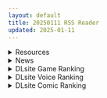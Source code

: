 ```yaml
---
layout: default
title: 20250111 RSS Reader
updated: 2025-01-11
---
```


<details class='content-parent'>
<summary>
Resources
</summary>
<details class='content-child'>
<summary>
<span class='rss-title'> [同人动画]jerid 大佬 至24年12月作品合集[55G] </span> <a class='rss-link' href='https://gmgard.com/gm128317' target='_blank'>&nbsp;</a>
<div class='rss-published'> 🕛 20250110 20:19:59</div>
</summary>
<img src="https://static.gmgard.us/Images/upload/9492110419593595.jpg" /><br /><p>全领域大神，日系欧美系角色都有做。这下大满贯啦</p>
</details>
<details class='content-child'>
<summary>
<span class='rss-title'> [同人动画]千遊後楽 大佬 至24年12月作品合集[48G] </span> <a class='rss-link' href='https://gmgard.com/gm128316' target='_blank'>&nbsp;</a>
<div class='rss-published'> 🕛 20250110 20:10:07</div>
</summary>
<img src="https://static.gmgard.us/Images/upload/17470110410076505.jpg" /><br /><p>这作者碧蓝航线就是喜欢画的比游戏还大，算是符合原著..</p>
</details>
<details class='content-child'>
<summary>
<span class='rss-title'> [合集][Frontwing]前翼社系列游戏作品合集 共52部[210G] </span> <a class='rss-link' href='https://gmgard.com/gm128315' target='_blank'>&nbsp;</a>
<div class='rss-published'> 🕛 20250110 20:00:17</div>
</summary>
<img src="https://static.gmgard.us/Images/upload/62717110400172066.jpg" /><br /><p>上个月的一个种子，新种速度就是猛，原封不动上传的、</p>
</details>
<details class='content-child'>
<summary>
<span class='rss-title'> [合集][ZION]ZION社系列游戏+CG作品合集 共22部[60G] </span> <a class='rss-link' href='https://gmgard.com/gm128314' target='_blank'>&nbsp;</a>
<div class='rss-published'> 🕛 20250110 19:40:46</div>
</summary>
<img src="https://static.gmgard.us/Images/upload/15468110340466382.jpg" /><br /><p>自己整了点加到黑猫和dxx星人两位大佬的合集里面目录放下面，这社触手恶堕这种题材真的是绝了</p>
</details>
<details class='content-child'>
<summary>
<span class='rss-title'> [自购][RJ01304318](同人音声)[性為の戯れ]ゼロ距離密着 親愛なるメイド彼女と囁き生ハメエッチ<KU100>[2.09GB][秋野かえで] </span> <a class='rss-link' href='https://gmgard.com/gm128309' target='_blank'>&nbsp;</a>
<div class='rss-published'> 🕛 20250110 16:05:55</div>
</summary>
<img src="https://static.gmgard.us/Images/upload/14894102350427510.jpg" /><br /><p>没想到这个竟然还出续作了，即刻购入视听后确实也不错，是秋姐比较少见的一种声线，是真的赞</p>
</details>
<details class='content-child'>
<summary>
<span class='rss-title'> [FSH Subtitle Group&VCB-Studio][Showgate][恶魔高校D×D1-4季+SP+OVA][無修正][BD 1920x1080 x265 HEVC 10bit FLAC][MKV] </span> <a class='rss-link' href='https://gmgard.com/gm128306' target='_blank'>&nbsp;</a>
<div class='rss-published'> 🕛 20250110 15:16:57</div>
</summary>
<img src="https://static.gmgard.us/Images/upload/15680102042047705.jpg" /><br /><p>剧情简介
兵藤一诚是一个就读于女生占多数的私立驹王学园的高中二年级生。就读这个学校的目的只有一个——组建自己的后宫。实际上却是，别说是后宫了，在学校被女生称作变态，当初的梦想变成了妄想……
听完了莉亚丝的说明的一诚知道了这个世界还有恶魔的存在。莉亚丝自己也是恶魔，同时是把一诚复活并转生为恶魔的人。而且代价居然是要作为莉亚丝的下仆恶魔永远服从她……惊愕的事实、荒唐无稽、混乱的一诚。
重生的一诚作为下</p>
</details>
<details class='content-child'>
<summary>
<span class='rss-title'> [有修正][つんべじ]25年1月[fantia] </span> <a class='rss-link' href='https://gmgard.com/gm128307' target='_blank'>&nbsp;</a>
<div class='rss-published'> 🕛 20250110 15:16:37</div>
</summary>
<img src="https://i.miji.bid/2025/01/10/ea3a2d51275b7cf18cd3a676d40f60e2.gif" /><br /><p>密码： gmgard.com</p>
</details>
<details class='content-child'>
<summary>
<span class='rss-title'> [合集][Akinoya] 2024.1-12 [fanbox] </span> <a class='rss-link' href='https://gmgard.com/gm128305' target='_blank'>&nbsp;</a>
<div class='rss-published'> 🕛 20250110 11:12:50</div>
</summary>
<img src="https://static.gmgard.us/Images/upload/20016101851506244.jpg" /><br /><p>入正：https://akinoya.fanbox.cc/</p>
</details>
<details class='content-child'>
<summary>
<span class='rss-title'> [AI汉化][RJ01315620][PAON] ○リサキュバスの館 </span> <a class='rss-link' href='https://gmgard.com/gm128304' target='_blank'>&nbsp;</a>
<div class='rss-published'> 🕛 20250110 06:14:29</div>
</summary>
<img src="https://static.gmgard.us/Images/upload/32773101246556684.jpg" /><br /><p>醒来时，发现自己身处〇色欲魔女的宅邸！</p>
</details>
<details class='content-child'>
<summary>
<span class='rss-title'> [RJ168054][アスガル騎士団]ROBFEOY2.0存档 </span> <a class='rss-link' href='https://gmgard.com/gm128300' target='_blank'>&nbsp;</a>
<div class='rss-published'> 🕛 20250110 06:14:29</div>
</summary>
<img src="https://static.gmgard.us/Images/upload/10781100452212404.jpg" /><br /><p>诸位，好久不见</p>
</details>
<details class='content-child'>
<summary>
<span class='rss-title'> [官方中文][RJ331590][さちなま@Remtairy]カリンズ・プリズン / Karryn's Prison 1.3.0.61 </span> <a class='rss-link' href='https://gmgard.com/gm128289' target='_blank'>&nbsp;</a>
<div class='rss-published'> 🕛 20250110 06:14:29</div>
</summary>
<img src="https://static.gmgard.us/Images/upload/11925091536007629.jpg" /><br /><p>没啥可说的，经典的卡琳典狱长，很久之前给站里投过稿之后我就去Steam买了正版，今天才发现这边很久没人更新过，于是找了自己能找到的最新版放上来。</p>
</details>
<details class='content-child'>
<summary>
<span class='rss-title'> [RJ01318512][楓星-Project] 盗賊団に囚われた高貴なエルフ </span> <a class='rss-link' href='https://gmgard.com/gm128303' target='_blank'>&nbsp;</a>
<div class='rss-published'> 🕛 20250110 06:12:30</div>
</summary>
<img src="https://static.gmgard.us/Images/upload/16280101244470671.jpg" /><br /><p>这款游戏讲述了精灵（エフィリア、ユーリス、エニヤ）被盗贼团击败的故事。 由于是短篇游戏，请轻松享受吧。</p>
</details>
<details class='content-child'>
<summary>
<span class='rss-title'> [AI汉化][RJ287775][HONEYSOFT] 月紅神姫コーネリア </span> <a class='rss-link' href='https://gmgard.com/gm128302' target='_blank'>&nbsp;</a>
<div class='rss-published'> 🕛 20250110 06:12:25</div>
</summary>
<img src="https://static.gmgard.us/Images/upload/1739101104506446.jpg" /><br /><p>此AI汉化由Apricot分享</p>
</details>
<details class='content-child'>
<summary>
<span class='rss-title'> [无修正/MMD][Kotarou3990]大佬至25年1月作品合集[71V17.1G][Patreon] </span> <a class='rss-link' href='https://gmgard.com/gm128301' target='_blank'>&nbsp;</a>
<div class='rss-published'> 🕛 20250110 06:12:16</div>
</summary>
<img src="https://static.gmgard.us/Images/upload/20449101035559731.jpg" /><br /><p>已经进行过无损压制，PDF改RAR二次解压即可。</p>
</details>
<details class='content-child'>
<summary>
<span class='rss-title'> [官方中文][RG46175][しもふみ屋][ACT]しもふみ屋游戏两部 </span> <a class='rss-link' href='https://gmgard.com/gm128293' target='_blank'>&nbsp;</a>
<div class='rss-published'> 🕛 20250110 06:12:08</div>
</summary>
<img src="https://static.gmgard.us/Images/upload/67954100024223902.jpg" /><br /><p>游戏属性</p>
</details>

</details>
<details class='content-parent'>
<summary>
News
</summary>

</details>
<details class='content-parent'>
<summary>
DLsite Game Ranking
</summary>
<details class='content-child'>
<summary>
<span class='rss-title'> 夢魔世界の迷い人 [しもふみ屋] </span> <a class='rss-link' href='https://www.dlsite.com/maniax/work/=/product_id/RJ01292340.html' target='_blank'>&nbsp;</a>
<div class='rss-published'> 🕛 20250111 13:15:17</div>
</summary>
<img src ="http://img.dlsite.jp/modpub/images2/work/doujin/RJ01293000/RJ01292340_img_main.jpg"/><br/>えっちな夢魔たちにドットアニメで搾られる!おねショタ2D探索アクション
</details>
<details class='content-child'>
<summary>
<span class='rss-title'> 傲慢な怪獣姫&名探偵使い魔 [Mango Party] </span> <a class='rss-link' href='https://www.dlsite.com/maniax/work/=/product_id/RJ01263980.html' target='_blank'>&nbsp;</a>
<div class='rss-published'> 🕛 20250111 13:15:17</div>
</summary>
<img src ="http://img.dlsite.jp/modpub/images2/work/doujin/RJ01264000/RJ01263980_img_main.jpg"/><br/>カラフルな共同生活で怪獣姫の奴○として生きる! 豊かでエキサイティングな時間管理恋愛SLG!
</details>
<details class='content-child'>
<summary>
<span class='rss-title'> コン恋! ~ 妖狐こんの恋愛レッスン ~ [Mango Party] </span> <a class='rss-link' href='https://www.dlsite.com/maniax/work/=/product_id/RJ01268484.html' target='_blank'>&nbsp;</a>
<div class='rss-published'> 🕛 20250111 13:15:17</div>
</summary>
<img src ="http://img.dlsite.jp/modpub/images2/work/doujin/RJ01269000/RJ01268484_img_main.jpg"/><br/>妖狐が「殺生石」に封印されてから千年が経ち、封印が解けて現世に戻った。気がづいたら彼女の「契約者」となり、その力に影響されて、妖狐を押し倒すことに… 妖狐との同棲生活が始まった、ドキドキのレッスンで「精気」満たしてクリアしよう!ドロドロ甘いラブコメ、あなたと妖狐先生の物語!
</details>
<details class='content-child'>
<summary>
<span class='rss-title'> 全裸取り調べシミュレーター ～You are a loss prevention officer～ [オッパイーツ] </span> <a class='rss-link' href='https://www.dlsite.com/maniax/work/=/product_id/RJ01280877.html' target='_blank'>&nbsp;</a>
<div class='rss-published'> 🕛 20250111 13:15:17</div>
</summary>
<img src ="http://img.dlsite.jp/modpub/images2/work/doujin/RJ01281000/RJ01280877_img_main.jpg"/><br/>羞恥に特化したおさわりゲームです。 キャラクターは JK 人妻 BBAから好みで選べます。 女性キャラフルボイス。 アニメーションでおっぱいがぷるんぷるん揺れます!
</details>
<details class='content-child'>
<summary>
<span class='rss-title'> ヤリステメスブター ボクだけの謎ルール!女トレーナーに勝つとエッチあたりまえ [にゅう工房] </span> <a class='rss-link' href='https://www.dlsite.com/maniax/work/=/product_id/RJ01082861.html' target='_blank'>&nbsp;</a>
<div class='rss-published'> 🕛 20250111 13:15:17</div>
</summary>
<img src ="http://img.dlsite.jp/modpub/images2/work/doujin/RJ01083000/RJ01082861_img_main.jpg"/><br/>勝てばエッチのモンスターバトルRPG!ヤリステメスブター!!
</details>

</details>
<details class='content-parent'>
<summary>
DLsite Voice Ranking
</summary>
<details class='content-child'>
<summary>
<span class='rss-title'> ✅期間限定レビュー色紙プレゼント企画✅【恋人ってえっちするものなんでしょ?】案外スケベな水無瀬さんが「カノジョ」になった日。 [桃色みんと] </span> <a class='rss-link' href='https://www.dlsite.com/maniax/work/=/product_id/RJ01290632.html' target='_blank'>&nbsp;</a>
<div class='rss-published'> 🕛 20250111 13:15:19</div>
</summary>
<img src ="http://img.dlsite.jp/modpub/images2/work/doujin/RJ01291000/RJ01290632_img_main.jpg"/><br/>「理由は特にない。たまたま君だった、ってだけ」成績優秀。クールで美人な女子高生。男子からの告白を一度も受けいれた事がない“高嶺の花”。そんな水無瀬さんがボクの「カノジョ」になった…。だらしなく足を広げ、肢体を見せつけてくるカノジョ…。 すらりと伸びた白い太もも、穢れのない純白の下着…。「シよ? だって…恋人ってえっちするものなんでしょ…?」
</details>
<details class='content-child'>
<summary>
<span class='rss-title'> メイドのマナちゃんに耳かきしてもらおう [Crescendo] </span> <a class='rss-link' href='https://www.dlsite.com/maniax/work/=/product_id/RJ01293993.html' target='_blank'>&nbsp;</a>
<div class='rss-published'> 🕛 20250111 13:15:19</div>
</summary>
<img src ="http://img.dlsite.jp/modpub/images2/work/doujin/RJ01294000/RJ01293993_img_main.jpg"/><br/>【3DASMR】でお馴染みのマナちゃんの耳かきが沢山!耳かき一回分のオムニバス形式なので気分に合わせて楽しめます。おまけとしてYouTubeにアップされている動画の音声も付いてます。声 棗いつき様
</details>
<details class='content-child'>
<summary>
<span class='rss-title'> ❤️甘あねメイド❤️「お姉ちゃんが"あまあまちゅっちゅ"してあげる...❤️」 [桃色みんと] </span> <a class='rss-link' href='https://www.dlsite.com/maniax/work/=/product_id/RJ01261681.html' target='_blank'>&nbsp;</a>
<div class='rss-published'> 🕛 20250111 13:15:19</div>
</summary>
<img src ="http://img.dlsite.jp/modpub/images2/work/doujin/RJ01262000/RJ01261681_img_main.jpg"/><br/>お姉ちゃんメイドはボクくん(あなた)の事がだ～いすきっ♪ボクくんの為ならば、添い寝に耳舐めにオナサポだってしてあげますっ♪お手々やお口、そしておま◯こっ♪お姉ちゃんの身体ぜ～んぶを使って、喜んでご奉仕させていただきますっ♪「そう...だってお姉ちゃんは...ボクくん専属の..."お姉ちゃんメイド"なんだから...♪」
</details>
<details class='content-child'>
<summary>
<span class='rss-title'> 【简体中文版】JK精灵的异世界孕活～性夜的圣诞节特别篇～ [青春×フェティシズム] </span> <a class='rss-link' href='https://www.dlsite.com/maniax/work/=/product_id/RJ01308361.html' target='_blank'>&nbsp;</a>
<div class='rss-published'> 🕛 20250111 13:15:19</div>
</summary>
<img src ="http://img.dlsite.jp/modpub/images2/work/doujin/RJ01309000/RJ01308361_img_main.jpg"/><br/>圣诞快乐♪你喜欢新娘精灵的怀孕后宫吗?  你一直是个好孩子,所以圣诞新娘精灵们为你准备了一个"性爱6小时"的神圣之夜。  作为今年最后的回忆,要不要和可爱的新娘精灵们度过美好甜蜜又淫靡的夜晚呢?
</details>
<details class='content-child'>
<summary>
<span class='rss-title'> ❤️Wロイヤルおま◯こ嫁❤️高貴でおスケベなふたご姫をハメ比べし放題な贅沢ライフ❤️ [桃色みんと] </span> <a class='rss-link' href='https://www.dlsite.com/maniax/work/=/product_id/RJ01268379.html' target='_blank'>&nbsp;</a>
<div class='rss-published'> 🕛 20250111 13:15:19</div>
</summary>
<img src ="http://img.dlsite.jp/modpub/images2/work/doujin/RJ01269000/RJ01268379_img_main.jpg"/><br/>「毎日毎日おせっせおせっせ❤️あなた様専属のおまんこワイフになれるなら本望でございます❤️」魔王を討伐し、ふたご姫を娶る事になった貴方❤️でもお嫁さんとして迎え入れられるのは一人だけと決まっていて…?❤️おスケベで破廉恥なふたご姫をハメ比べしまくる生活が...今、はじまります❤️
</details>

</details>
<details class='content-parent'>
<summary>
DLsite Comic Ranking
</summary>
<details class='content-child'>
<summary>
<span class='rss-title'> ダウナー研究者お姉さんにお願いしてえっちなことしてもらう話。 [内臓研究所] </span> <a class='rss-link' href='https://www.dlsite.com/maniax/work/=/product_id/RJ01225571.html' target='_blank'>&nbsp;</a>
<div class='rss-published'> 🕛 20250111 13:15:21</div>
</summary>
<img src ="http://img.dlsite.jp/modpub/images2/work/doujin/RJ01226000/RJ01225571_img_main.jpg"/><br/>ダウナー研究者お姉さんとえっちなことをしよう
</details>
<details class='content-child'>
<summary>
<span class='rss-title'> 女畜加工プラント 捕らわれたヒーロー・ツインバード加工記録 前編 [超健康屋] </span> <a class='rss-link' href='https://www.dlsite.com/maniax/work/=/product_id/RJ01222062.html' target='_blank'>&nbsp;</a>
<div class='rss-published'> 🕛 20250111 13:15:21</div>
</summary>
<img src ="http://img.dlsite.jp/modpub/images2/work/doujin/RJ01223000/RJ01222062_img_main.jpg"/><br/>様々な女性を捕らえクライアントに都合の良い女畜へと加工する女畜加工プラント。 今回捕らえられた超常の力を持つスーパーヒロイン、ニカとラキは非人道的かつ尊厳を踏みにじる残酷な加工を受け続ける事となる……
</details>
<details class='content-child'>
<summary>
<span class='rss-title'> 夏のヤリなおし5 [水蓮の宿] </span> <a class='rss-link' href='https://www.dlsite.com/maniax/work/=/product_id/RJ01297261.html' target='_blank'>&nbsp;</a>
<div class='rss-published'> 🕛 20250111 13:15:21</div>
</summary>
<img src ="http://img.dlsite.jp/modpub/images2/work/doujin/RJ01298000/RJ01297261_img_main.jpg"/><br/>夏×田舎×幼馴染の母親×汗だくセックス  誰もが一度は夢想したであろう 最高の‘夏’をサークル‘水蓮の宿’が描き出す  幼馴染の母(元教師)×かつての教え子
</details>
<details class='content-child'>
<summary>
<span class='rss-title'> 女畜加工プラント 捕らわれたヒーロー・ツインバード加工記録 後編 [超健康屋] </span> <a class='rss-link' href='https://www.dlsite.com/maniax/work/=/product_id/RJ01294019.html' target='_blank'>&nbsp;</a>
<div class='rss-published'> 🕛 20250111 13:15:21</div>
</summary>
<img src ="http://img.dlsite.jp/modpub/images2/work/doujin/RJ01295000/RJ01294019_img_main.jpg"/><br/>様々な女性を捕らえクライアントに都合の良い女畜へと加工する女畜加工プラント。 今回捕らえられた超常の力を持つスーパーヒロイン、ニカとラキは非人道的かつ尊厳を踏みにじる残酷な加工を受け続ける事となる……
</details>
<details class='content-child'>
<summary>
<span class='rss-title'> 家が湿気過ぎて生えてきた幻覚誘発するキノコを誤食して発情したあとのあれやこれ [捕食少女] </span> <a class='rss-link' href='https://www.dlsite.com/maniax/work/=/product_id/RJ01114389.html' target='_blank'>&nbsp;</a>
<div class='rss-published'> 🕛 20250111 13:15:21</div>
</summary>
<img src ="http://img.dlsite.jp/modpub/images2/work/doujin/RJ01115000/RJ01114389_img_main.jpg"/><br/>これはごく普通すぎて普通でしかない一人の女子大学生の日常ストーリーです。 家の中が湿気てキノコが生えることになり、好奇心からそのキノコを誤って摂取した結果、幻覚を体験します。本文は52ページ。特典のおまけ2枚付きです。
</details>

</details>
